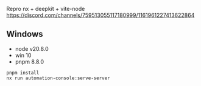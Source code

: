 Repro nx + deepkit + vite-node
https://discord.com/channels/759513055117180999/1161961227413622864

## Windows
- node v20.8.0
- win 10
- pnpm 8.8.0

```shell
pnpm install
nx run automation-console:serve-server
```